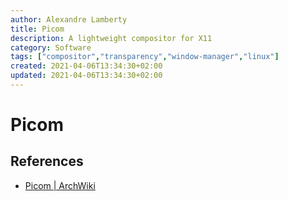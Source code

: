 ```yaml
---
author: Alexandre Lamberty
title: Picom 
description: A lightweight compositor for X11
category: Software
tags: ["compositor","transparency","window-manager","linux"]
created: 2021-04-06T13:34:30+02:00
updated: 2021-04-06T13:34:30+02:00
---
```

# Picom

## References

- [Picom | ArchWiki](https://wiki.archlinux.org/index.php/Picom)


